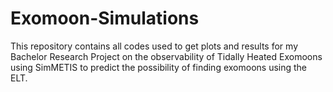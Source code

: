 # Exomoon-Simulations
This repository contains all codes used to get plots and results for my Bachelor Research Project on the observability of Tidally Heated Exomoons using SimMETIS to predict the possibility of finding exomoons using the ELT.

